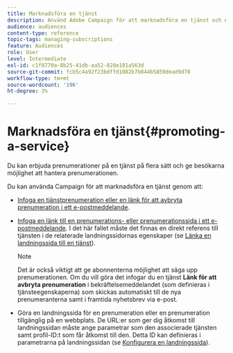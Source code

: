 ```yaml
---
title: Marknadsföra en tjänst
description: Använd Adobe Campaign för att marknadsföra en tjänst och engagera era kunder genom dedikerade landningssidor, e-postmeddelanden eller direkt på er webbplats.
audience: audiences
content-type: reference
topic-tags: managing-subscriptions
feature: Audiences
role: User
level: Intermediate
exl-id: c1f8770a-8b25-41db-aa52-828e181a563d
source-git-commit: fcb5c4a92f23bdffd1082b7b044b5859dead9d70
workflow-type: tm+mt
source-wordcount: '196'
ht-degree: 3%

---
```


# Marknadsföra en tjänst{#promoting-a-service}

Du kan erbjuda prenumerationer på en tjänst på flera sätt och ge besökarna möjlighet att hantera prenumerationen.

Du kan använda Campaign för att marknadsföra en tjänst genom att:

* [Infoga en tjänstprenumeration eller en länk för att avbryta prenumeration i ett e-postmeddelande](../../designing/using/links.md#inserting-a-link).

* [Infoga en länk till en prenumerations- eller prenumerationssida i ett e-postmeddelande](../../designing/using/links.md). I det här fallet måste det finnas en direkt referens till tjänsten i de relaterade landningssidornas egenskaper (se [Länka en landningssida till en tjänst](../../channels/using/configuring-landing-page.md#linking-a-landing-page-to-a-service)).

   >[!NOTE]
   >
   >Det är också viktigt att ge abonnenterna möjlighet att säga upp prenumerationen. Om du vill göra det infogar du en tjänst <b>Länk för att avbryta prenumeration</b> i bekräftelsemeddelandet (som definieras i tjänsteegenskaperna) som skickas automatiskt till de nya prenumeranterna samt i framtida nyhetsbrev via e-post.

* Göra en landningssida för en prenumeration eller en prenumeration tillgänglig på en webbplats. De URL:er som ger dig åtkomst till landningssidan måste ange parametrar som den associerade tjänsten samt profil-ID:t som får åtkomst till den. Detta ID kan definieras i parametrarna på landningssidan (se [Konfigurera en landningssida](../../channels/using/configuring-landing-page.md)).
